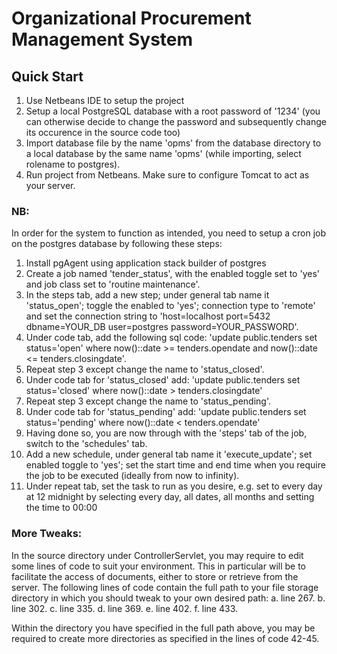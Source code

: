 
# Organizational Procurement Management System 

## Quick Start

1. Use Netbeans IDE to setup the project
2. Setup a local PostgreSQL database with a root password of '1234' (you can otherwise decide to change the password and subsequently change its occurence in the source code too)
3. Import database file by the name 'opms' from the database directory to a local database by the same name 'opms' (while importing, select rolename to postgres).
4. Run project from Netbeans. Make sure to configure Tomcat to act as your server.

### NB:
In order for the system to function as intended, you need to setup a cron job on the postgres database by following these steps:
1. Install pgAgent using application stack builder of postgres
2. Create a job named 'tender_status', with the enabled toggle set to 'yes' and job class set to 'routine maintenance'.
3. In the steps tab, add a new step; under general tab name it 'status_open'; toggle the enabled to 'yes'; connection type to 'remote' and set the connection string to 'host=localhost port=5432 dbname=YOUR_DB user=postgres password=YOUR_PASSWORD'.
4. Under code tab, add the following sql code: 'update public.tenders set status='open' where now()::date >= tenders.opendate and now()::date <= tenders.closingdate'.
5. Repeat step 3 except change the name to 'status_closed'.
6. Under code tab for 'status_closed' add: 'update public.tenders set status='closed' where now()::date > tenders.closingdate'
7. Repeat step 3 except change the name to 'status_pending'.
8. Under code tab for 'status_pending' add: 'update public.tenders set status='pending' where now()::date < tenders.opendate'
9. Having done so, you are now through with the 'steps' tab of the job, switch to the 'schedules' tab.
10. Add a new schedule, under general tab name it 'execute_update'; set enabled toggle to 'yes'; set the start time and end time when you require the job to be executed (ideally from now to infinity).
11. Under repeat tab, set the task to run as you desire, e.g. set to every day at 12 midnight by selecting every day, all dates, all months and setting the time to 00:00

### More Tweaks:
In the source directory under ControllerServlet, you may require to edit some lines of code to suit your environment. This in particular will be to facilitate the access of documents, either to store or retrieve from the server. The following lines of code contain the full path to your file storage directory in which you should tweak to your own desired path:
a. line 267.
b. line 302.
c. line 335.
d. line 369.
e. line 402.
f. line 433.

Within the directory you have specified in the full path above, you may be required to create more directories as specified in the lines of code 42-45.
